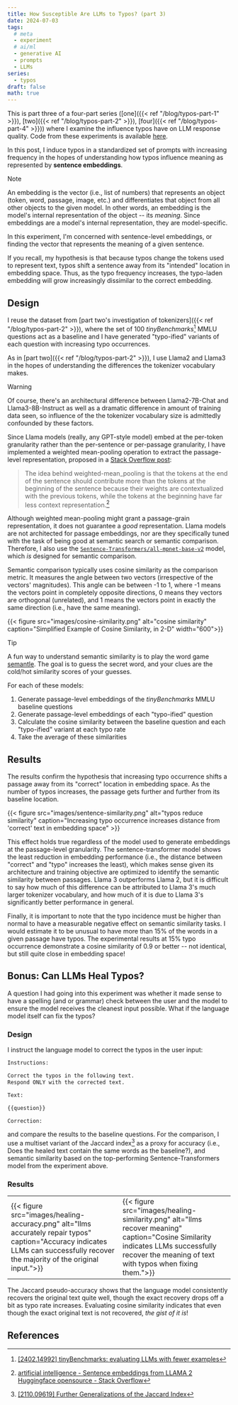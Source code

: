 ```yaml
---
title: How Susceptible Are LLMs to Typos? (part 3)
date: 2024-07-03
tags:
  # meta
  - experiment
  # ai/ml
  - generative AI
  - prompts
  - LLMs
series:
  - typos
draft: false
math: true
---
```


This is part three of a four-part series ([one]({{< ref "/blog/typos-part-1" >}}), [two]({{< ref "/blog/typos-part-2" >}}), [four]({{< ref "/blog/typos-part-4" >}})) where I examine the influence typos have on LLM response quality. Code
from these experiments is available [here](https://github.com/ahgraber/AIMLbling-about/tree/main/experiments/typos-experiment).

In this post, I induce typos in a standardized set of prompts with increasing frequency in the hopes of understanding how typos influence meaning as represented by **sentence embeddings**.

> [!NOTE]
> An embedding is the vector (i.e., list of numbers) that represents an object (token, word, passage, image, etc.) and differentiates that object from all other objects to the given model. In other words, an
> embedding is the model's internal representation of the object -- its _meaning_. Since embeddings are a model's internal representation, they are model-specific.
>
> In this experiment, I'm concerned with sentence-level embeddings, or finding the vector that represents the meaning of a given sentence.

If you recall, my hypothesis is that because typos change the tokens used to represent text, typos shift a sentence away from its "intended" location in embedding space. Thus, as the typo frequency increases, the typo-laden embedding will
grow increasingly dissimilar to the correct embedding.

## Design

I reuse the dataset from [part two's investigation of tokenizers]({{< ref "/blog/typos-part-2" >}}), where the set of 100 _tinyBenchmarks_[^tinybench] MMLU questions act as a baseline and I have generated "typo-ified" variants of each
question with increasing typo occurrences.

As in [part two]({{< ref "/blog/typos-part-2" >}}), I use Llama2 and Llama3 in the hopes of understanding the differences the tokenizer vocabulary makes.

> [!WARNING]
> Of course, there's an architectural difference between Llama2-7B-Chat and Llama3-8B-Instruct as well as a dramatic difference in amount of training data seen, so influence of the the tokenizer vocabulary size
> is admittedly confounded by these factors.

Since Llama models (really, any GPT-style model) embed at the per-token granularity rather than the per-sentence or per-passage granularity, I have implemented a weighted mean-pooling operation to extract the passage-level representation,
proposed in a [Stack Overflow post](https://stackoverflow.com/questions/76926025/sentence-embeddings-from-llama-2-huggingface-opensource):

> The idea behind weighted-mean_pooling is that the tokens at the end of the sentence should contribute more than the tokens at the beginning of the sentence because their weights are contextualized with the previous tokens, while the
> tokens at the beginning have far less context representation.[^stackoverflow]

Although weighted mean-pooling might grant a passage-grain representation, it does not guarantee a _good_ representation. Llama models are not architected for passage embeddings, nor are they specifically tuned with the task of being good
at semantic search or semantic comparison. Therefore, I also use the [`Sentence-Transformers/all-mpnet-base-v2`](https://huggingface.co/sentence-transformers/all-mpnet-base-v2) model, which _is_ designed for semantic comparison.

Semantic comparison typically uses cosine similarity as the comparison metric. It measures the angle between two vectors (irrespective of the vectors' magnitudes). This angle can be between -1 to 1, where -1 means the vectors point in
completely opposite directions, 0 means they vectors are orthogonal (unrelated), and 1 means the vectors point in exactly the same direction (i.e., have the same meaning).

{{< figure
src="images/cosine-similarity.png"
alt="cosine similarity"
caption="Simplified Example of Cosine Similarity, in 2-D"
width="600">}}

> [!TIP]
> A fun way to understand semantic similarity is to play the word game [semantle](https://semantle.com/). The goal is to guess the secret word, and your clues are the cold/hot similarity scores of
> your guesses.

For each of these models:

1. Generate passage-level embeddings of the _tinyBenchmarks_ MMLU baseline questions
2. Generate passage-level embeddings of each "typo-ified" question
3. Calculate the cosine similarity between the baseline question and each "typo-ified" variant at each typo rate
4. Take the average of these similarities

## Results

The results confirm the hypothesis that increasing typo occurrence shifts a passage away from its "correct" location in embedding space. As the number of typos increases, the passage gets further and further from its baseline location.

{{< figure
src="images/sentence-similarity.png"
alt="typos reduce similarity"
caption="Increasing typo occurrence increases distance from 'correct' text in embedding space" >}}

This effect holds true regardless of the model used to generate embeddings at the passage-level granularity. The sentence-transformer model shows the least reduction in embedding performance (i.e., the distance between "correct" and "typo"
increases the least), which makes sense given its architecture and training objective are optimized to identify the semantic similarity between passages. Llama 3 outperforms Llama 2, but it is difficult to say how much of this difference
can be attributed to Llama 3's much larger tokenizer vocabulary, and how much of it is due to Llama 3's significantly better performance in general.

Finally, it is important to note that the typo incidence must be higher than normal to have a measurable negative effect on semantic similarity tasks. I would estimate it to be unusual to have more than 15% of the words in a given passage
have typos. The experimental results at 15% typo occurrence demonstrate a cosine similarity of 0.9 or better -- not identical, but still quite close in embedding space!

## Bonus: Can LLMs Heal Typos?

A question I had going into this experiment was whether it made sense to have a spelling (and or grammar) check between the user and the model to ensure the model receives the cleanest input possible. What if the language model itself can
fix the typos?

### Design

I instruct the language model to correct the typos in the user input:

```txt
Instructions:

Correct the typos in the following text.
Respond ONLY with the corrected text.

Text:

{{question}}

Correction:
```

and compare the results to the baseline questions. For the comparison, I use a multiset variant of the Jaccard index[^jaccard] as a proxy for accuracy (i.e., Does the healed text contain the same words as the baseline?), and semantic
similarity based on the top-performing Sentence-Transformers model from the experiment above.

### Results

<table>
<tr>
  <td style="width:50%">{{< figure
    src="images/healing-accuracy.png"
    alt="llms accurately repair typos"
    caption="Accuracy indicates LLMs can successfully recover the majority of the original input.">}}
  </td>
    <td style="width:50%">{{< figure
    src="images/healing-similarity.png"
    alt="llms recover meaning"
    caption="Cosine Similarity indicates LLMs successfully recover the meaning of text with typos when fixing them.">}}
  </td>
</tr>
</table>

The Jaccard pseudo-accuracy shows that the language model consistently recovers the original text quite well, though the exact recovery drops off a bit as typo rate increases. Evaluating cosine similarity indicates that even though the
exact original text is not recovered, _the gist of it is_!

## References

[^tinybench]: [[2402.14992] tinyBenchmarks: evaluating LLMs with fewer examples](https://arxiv.org/abs/2402.14992)

[^stackoverflow]: [artificial intelligence - Sentence embeddings from LLAMA 2 Huggingface opensource - Stack Overflow](https://stackoverflow.com/questions/76926025/sentence-embeddings-from-llama-2-huggingface-opensource)

[^jaccard]: [[2110.09619] Further Generalizations of the Jaccard Index](https://arxiv.org/abs/2110.09619)
